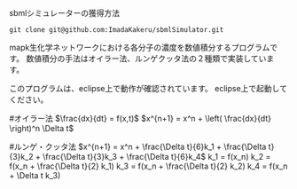 sbmlシミュレーターの獲得方法
```
git clone git@github.com:ImadaKakeru/sbmlSimulator.git
```

mapk生化学ネットワークにおける各分子の濃度を数値積分するプログラムです。
数値積分の手法はオイラー法、ルンゲクッタ法の２種類で実装しています。


このプログラムは、eclipse上で動作が確認されています。
eclipse上で起動してください。

#オイラー法
$\frac{dx}{dt} = f(x,t)$
$x^{n+1} = x^n + \left( \frac{dx}{dt} \right)^n \Delta t$

#ルンゲ・クッタ法
$x^{n+1} = x^n + \frac{\Delta t}{6}k_1 + \frac{\Delta t}{3}k_2 + \frac{\Delta t}{3}k_3 + \frac{\Delta t}{6}k_4$
k_1 = f(x_n)
k_2 = f(x_n + \frac{\Delta t}{2} k_1)
k_3 = f(x_n + \frac{\Delta t}{2} k_2)
k_4 = f(x_n + \Delta t k_3)
